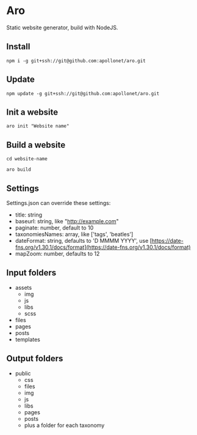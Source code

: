 # Aro

Static website generator, build with NodeJS.

## Install

`npm i -g git+ssh://git@github.com:apollonet/aro.git`

## Update

`npm update -g git+ssh://git@github.com:apollonet/aro.git`

## Init a website

`aro init "Website name"`

## Build a website

`cd website-name`

`aro build`

## Settings

Settings.json can override these settings:

- title: string
- baseurl: string, like "http://example.com"
- paginate: number, default to 10
- taxonomiesNames: array, like ['tags', 'beatles']
- dateFormat: string, defaults to 'D MMMM YYYY', use [https://date-fns.org/v1.30.1/docs/format](https://date-fns.org/v1.30.1/docs/format)
- mapZoom: number, defaults to 12

## Input folders

- assets
  - img
  - js
  - libs
  - scss
- files
- pages
- posts
- templates

## Output folders

- public
  - css
  - files
  - img
  - js
  - libs
  - pages
  - posts
  - plus a folder for each taxonomy
